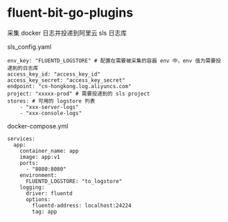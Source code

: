 # fluent-bit-go-plugins

采集 docker 日志并投递到阿里云 sls 日志库

sls_config.yaml
```
env_key: "FLUENTD_LOGSTORE" # 配置在需要被采集的容器 env 中，env 值为需要投递到的日志库
access_key_id: "access_key_id"
access_key_secret: "access_key_secret"
endpoint: "cn-hongkong.log.aliyuncs.com"
project: "xxxxx-prod" # 需要投递到的 sls project
stores: # 可用的 logstore 列表
    - "xxx-server-logs"
    - "xxx-console-logs"
```

docker-compose.yml
```
services:
  app:
    container_name: app
    image: app:v1
    ports:
      - "8080:8080"
    environment:
      FLUENTD_LOGSTORE: "to_logstore"
    logging:
      driver: fluentd
      options:
        fluentd-address: localhost:24224
        tag: app
```
